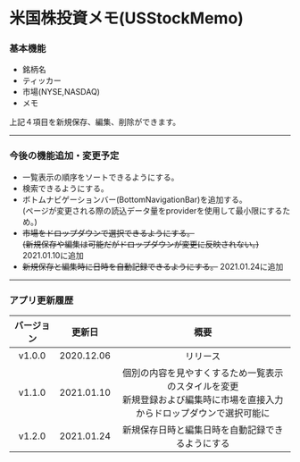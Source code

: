 # 米国株投資メモ(USStockMemo)

### 基本機能

- 銘柄名
- ティッカー
- 市場(NYSE,NASDAQ)
- メモ

上記４項目を新規保存、編集、削除ができます。

---
### 今後の機能追加・変更予定

- 一覧表示の順序をソートできるようにする。
- 検索できるようにする。
- ボトムナビゲーションバー(BottomNavigationBar)を追加する。<br>(ページが変更される際の読込データ量をproviderを使用して最小限にするため。)
- ~~市場をドロップダウンで選択できるようにする。<br>(新規保存や編集は可能だがドロップダウンが変更に反映されない。)~~ 2021.01.10に追加
- ~~新規保存と編集時に日時を自動記録できるようにする。~~ 2021.01.24に追加
---
### アプリ更新履歴

|バージョン|更新日|概要|
|:-:|:-:|:-:|
|v1.0.0|2020.12.06|リリース|
|v1.1.0|2021.01.10|個別の内容を見やすくするため一覧表示のスタイルを変更<br>新規登録および編集時に市場を直接入力からドロップダウンで選択可能に|
|v1.2.0|2021.01.24|新規保存日時と編集日時を自動記録できるようにする|
